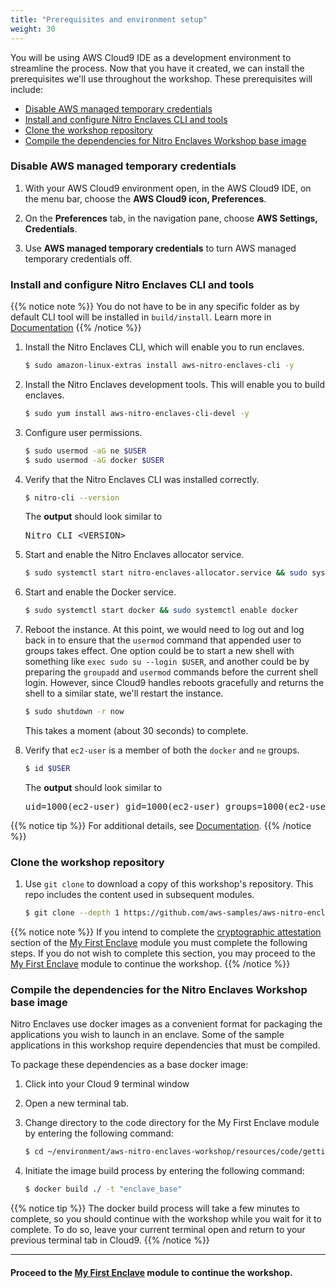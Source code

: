 ```yaml
---
title: "Prerequisites and environment setup"
weight: 30
---
```



You will be using AWS Cloud9 IDE as a development environment to streamline the process. Now that you have it created, we can install the prerequisites we'll use throughout the workshop. These prerequisites will include:

* [Disable AWS managed temporary credentials](#disable-aws-managed-temporary-credentials)
* [Install and configure Nitro Enclaves CLI and tools](#install-and-configure-nitro-enclaves-cli-and-tools)
* [Clone the workshop repository](#clone-the-workshop-repository)
* [Compile the dependencies for Nitro Enclaves Workshop base image](#compile-the-dependencies-for-the-nitro-enclaves-workshop-base-image)

### Disable AWS managed temporary credentials

1. With your AWS Cloud9 environment open, in the AWS Cloud9 IDE, on the menu bar, choose the **AWS Cloud9 icon, Preferences**.

1. On the **Preferences** tab, in the navigation pane, choose **AWS Settings, Credentials**.

1. Use **AWS managed temporary credentials** to turn AWS managed temporary credentials off.


### Install and configure Nitro Enclaves CLI and tools
{{% notice note %}}
You do not have to be in any specific folder as by default CLI tool will be installed in `build/install`. Learn more in [Documentation](https://github.com/aws/aws-nitro-enclaves-cli)
{{% /notice %}}

1. Install the Nitro Enclaves CLI, which will enable you to run enclaves.
    ```sh
    $ sudo amazon-linux-extras install aws-nitro-enclaves-cli -y
    ```

1. Install the Nitro Enclaves development tools. This will enable you to build enclaves.
    ```sh
    $ sudo yum install aws-nitro-enclaves-cli-devel -y
    ```

1. Configure user permissions.
    ```sh
    $ sudo usermod -aG ne $USER
    $ sudo usermod -aG docker $USER
    ```

1. Verify that the Nitro Enclaves CLI was installed correctly.
    ```sh
    $ nitro-cli --version
    ```
    The **output** should look similar to
    <pre>Nitro CLI &lt;VERSION&gt;</pre>

1. Start and enable the Nitro Enclaves allocator service.
    ```sh
    $ sudo systemctl start nitro-enclaves-allocator.service && sudo systemctl enable nitro-enclaves-allocator.service
    ```

1. Start and enable the Docker service.
    ```sh
    $ sudo systemctl start docker && sudo systemctl enable docker
    ```

1. Reboot the instance. At this point, we would need to log out and log back in to ensure that the `usermod` command that appended user to groups takes effect. One option could be to start a new shell with something like `exec sudo su --login $USER`, and another could be by preparing the `groupadd` and `usermod` commands before the current shell login. However, since Cloud9 handles reboots gracefully and returns the shell to a similar state, we'll restart the instance.
    ```sh
    $ sudo shutdown -r now
    ```
    This takes a moment (about 30 seconds) to complete.
    
    <!--
        {{% notice note %}}
    While we would only need to log out and log back in to ensure that the `usermod` command that appended our `ec2-user` user to the groups takes effect, Cloud9 handles reboots gracefully and returns the shell to a similar state. An alternative option could be to start a new shell with something like `exec sudo su --login $USER`.
        {{% /notice %}}
    -->

1. Verify that `ec2-user` is a member of both the `docker` and `ne` groups.
    ```sh
    $ id $USER
    ```

    The **output** should look similar to
    <pre>uid=1000(ec2-user) gid=1000(ec2-user) groups=1000(ec2-user),4(adm),10(wheel),190(systemd-journal),991(docker),1001(ne)</pre>

{{% notice tip %}}
For additional details, see [Documentation](https://docs.aws.amazon.com/enclaves/latest/user/nitro-enclave-cli-install.html).
{{% /notice %}}

### Clone the workshop repository

1. Use `git clone` to download a copy of this workshop's repository. This repo includes the content used in subsequent modules.
    ```sh
    $ git clone --depth 1 https://github.com/aws-samples/aws-nitro-enclaves-workshop.git
    ```

{{% notice note %}}
If you intend to complete the [cryptographic attestation](../my-first-enclave/cryptographic-attestation.html) section of the [My First Enclave](../my-first-enclave.html) module you must complete the following steps. If you do not wish to complete this section, you may proceed to the [My First Enclave](../my-first-enclave.html) module to continue the workshop.
{{% /notice %}}

### Compile the dependencies for the Nitro Enclaves Workshop base image

Nitro Enclaves use docker images as a convenient format for packaging the applications you wish to launch in an enclave. Some of the sample applications in this workshop require dependencies that must be compiled.

To package these dependencies as a base docker image:

1. Click into your Cloud 9 terminal window

1. Open a new terminal tab.

1. Change directory to the code directory for the My First Enclave module by entering the following command:
    ```sh
    $ cd ~/environment/aws-nitro-enclaves-workshop/resources/code/getting-started
    ```

1. Initiate the image build process by entering the following command:
    ```sh
    $ docker build ./ -t "enclave_base"
    ```

{{% notice tip %}}
The docker build process will take a few minutes to complete, so you should continue with the workshop while you wait for it to complete. To do so, leave your current terminal open and return to your previous terminal tab in Cloud9.
{{% /notice %}}

---
#### Proceed to the [My First Enclave](../my-first-enclave.html) module to continue the workshop.
